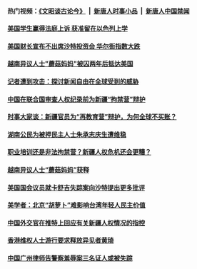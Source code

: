 #### 热门视频：[《文昭谈古论今》](https://github.com/gfw-breaker/wenzhao/blob/master/README.md?t=10190633) &nbsp;|&nbsp; [新唐人时事小品](https://github.com/gfw-breaker/ntdtv-comedy/blob/master/README.md?t=10190633) &nbsp;|&nbsp; [新唐人中国禁闻](https://github.com/gfw-breaker/ntdtv-news/blob/master/README.md?t=10190633)

#### [美国学生赢得法庭上诉 获准留在以色列上学](../pages/z_yyqerqvo/4619605.md?t=10190633) 

#### [美国财长宣布不出席沙特投资会 华尔街指数大跌](../pages/z_yyqerqvo/4619593.md?t=10190633) 

#### [越南异议人士"蘑菇妈妈"被囚两年后抵达美国](../pages/z_yyqerqvo/4619492.md?t=10190633) 

#### [记者遭到攻击：探讨新闻自由在全球受到的威胁](../pages/z_yyqerqvo/4619399.md?t=10190633) 

#### [中国在联合国审查人权纪录前为新疆“拘禁营”辩护](../pages/z_yyqerqvo/4619008.md?t=10190633) 

#### [时事大家谈：新疆官员为“再教育营”辩护，为何全球不买账？](../pages/z_yyqerqvo/4618934.md?t=10190633) 

#### [湖南公民为被押民主人士朱承志庆生遭维稳 ](../pages/z_yyqerqvo/4618859.md?t=10190633) 

#### [职业培训还是非法拘禁营？新疆人权危机还会更糟？](../pages/z_yyqerqvo/4617978.md?t=10190633) 

#### [越南异议人士“蘑菇妈妈”获释](../pages/z_yyqerqvo/4617836.md?t=10190633) 

#### [美国国会议员就卡舒吉失踪案向沙特提出更多批评](../pages/z_yyqerqvo/4617802.md?t=10190633) 

#### [美学者：北京“胡萝卜”难影响台湾年轻人民主价值](../pages/z_yyqerqvo/4616403.md?t=10190633) 

#### [中国外交官在推特上回应有关新疆人权情况的指控](../pages/z_yyqerqvo/4616265.md?t=10190633) 

#### [香港维权人士游行要求释放异见者黄琦 ](../pages/z_yyqerqvo/4615822.md?t=10190633) 

#### [中国广州律师告警察羞辱案三名证人或被失踪](../pages/z_yyqerqvo/4615369.md?t=10190633) 

